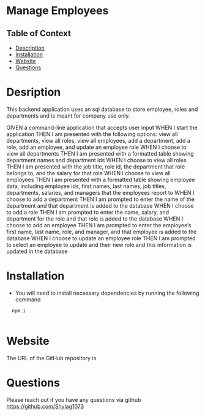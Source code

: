 # Manage Employees



## Table of Context 

* [Description](#description)
* [Installation](#installation)
* [Website](#website)
* [Questions](#questions)


# Desription 
 This backend application uses an sql database to store employee, roles and departments and is meant for company use only.

GIVEN a command-line application that accepts user input
WHEN I start the application
THEN I am presented with the following options: view all departments, view all roles, view all employees, add a department, add a role, add an employee, and update an employee role
WHEN I choose to view all departments
THEN I am presented with a formatted table showing department names and department ids
WHEN I choose to view all roles
THEN I am presented with the job title, role id, the department that role belongs to, and the salary for that role
WHEN I choose to view all employees
THEN I am presented with a formatted table showing employee data, including employee ids, first names, last names, job titles, departments, salaries, and managers that the employees report to
WHEN I choose to add a department
THEN I am prompted to enter the name of the department and that department is added to the database
WHEN I choose to add a role
THEN I am prompted to enter the name, salary, and department for the role and that role is added to the database
WHEN I choose to add an employee
THEN I am prompted to enter the employee’s first name, last name, role, and manager, and that employee is added to the database
WHEN I choose to update an employee role
THEN I am prompted to select an employee to update and their new role and this information is updated in the database



# Installation 

- You will need to install necessary dependencies by running the following command

```bash
  npm i
  
```
# Website 

The URL of the GitHub repository is 

# Questions 

Please reach out if you have any questions via github https://github.com/Shylag1073

